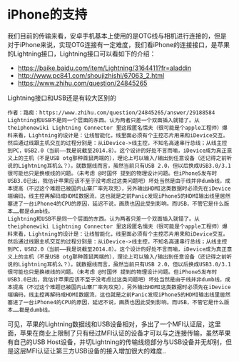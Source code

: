 # iPhone的支持

我们目前的传输来看，安卓手机基本上使用的是OTG线与相机进行连接的，但是对于iPhone来说，实现OTG连接有一定难度，我们看iPhone的连接接口，是苹果的Lightning接口，Lightning接口可以看如下的介绍：

- <https://baike.baidu.com/item/Lightning/3164411?fr=aladdin>
- <http://www.pc841.com/shoujizhishi/67063_2.html>
- <https://www.zhihu.com/question/24845265>

Lightning接口和USB还是有较大区别的

```
作者：路痴：https://www.zhihu.com/question/24845265/answer/29188584
Lightning和USB不是同一个层面的东西。认为两者只差一个双面插入就错了。从theiphonewiki Lightning Connector 里这段匿名懦夫（很可能是个apple工程师）爆料来看，Lightning的设计是：让线智能化，线里面必须有个主控芯片用来和iDevice交互。然后通过线跟主机交互的过程分别是：从iDevice->线主控，不知名高速串行总线；从线主控到PC，USB2.0（当前——我是说截至2014.8）。这个设计的好处不言而喻，iDevice成为真正意义上的主机（不是USB otg那种首鼠两端的），理论上可以输入/输出到任意设备（还记得之前听说的Lightning耳机么？）。就数据线而言，虽然当前只有USB 2.0，但以后换成USB3.0/3.1很可能也只是换根线的问题。（未考虑 @时国怀 提到的物理设计问题。但iPhone5发布时USB3.0已出，我估计苹果应该不至于没考虑过这类问题吧）坏处当然是由于线并非dumb线，成本提高（不过这个难题已被国内山寨厂率先攻克），另外输出HDMI这类数据时必须先在iDevice端编码，线主控再解码成HDMI数据流，这也就是之前Panic发现iPhone5的HDMI输出线里居然塞进了一台iPhone4的CPU的原因，延迟不说，画质也因此受到影响。而USB，不管它是什么版本……都是dumb线。
Lightning和USB不是同一个层面的东西。认为两者只差一个双面插入就错了。从theiphonewiki Lightning Connector 里这段匿名懦夫（很可能是个apple工程师）爆料来看，Lightning的设计是：让线智能化，线里面必须有个主控芯片用来和iDevice交互。然后通过线跟主机交互的过程分别是：从iDevice->线主控，不知名高速串行总线；从线主控到PC，USB2.0（当前——我是说截至2014.8）。这个设计的好处不言而喻，iDevice成为真正意义上的主机（不是USB otg那种首鼠两端的），理论上可以输入/输出到任意设备（还记得之前听说的Lightning耳机么？）。就数据线而言，虽然当前只有USB 2.0，但以后换成USB3.0/3.1很可能也只是换根线的问题。（未考虑 @时国怀 提到的物理设计问题。但iPhone5发布时USB3.0已出，我估计苹果应该不至于没考虑过这类问题吧）坏处当然是由于线并非dumb线，成本提高（不过这个难题已被国内山寨厂率先攻克），另外输出HDMI这类数据时必须先在iDevice端编码，线主控再解码成HDMI数据流，这也就是之前Panic发现iPhone5的HDMI输出线里居然塞进了一台iPhone4的CPU的原因，延迟不说，画质也因此受到影响。而USB，不管它是什么版本……都是dumb线。
```

可见，苹果的Lightning数据线和USB设备相对，多出了一个MFI认证层，这里面，苹果在商业上限制了只有经过MFI认证的设备才可以与之连接传输，虽然苹果有自己的USB Host设备，并切Lightning的传输线缆部分与USB设备并无却别，但是这层MFI认证让第三方USB设备的接入增加很大的难度..
